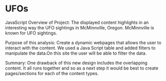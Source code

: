 # UFOs
JavaScript
Overview of Project: 
The displayed content highlights in an interesting way the UFO sightings in McMinnville, Oregon. McMinnville is known for UFO sightings. 

Purpose of this analysis:
Create a dynamic webpages that allows the user to interact with the content. We used a Java Script table and added filters to manipulate the data.On this site the user will be able to filter the data. 

Summary: One drawback of this new design includes the overlapping content. It all runs together and so as a next step it would be best to create pages/sections for each of the content types. 
